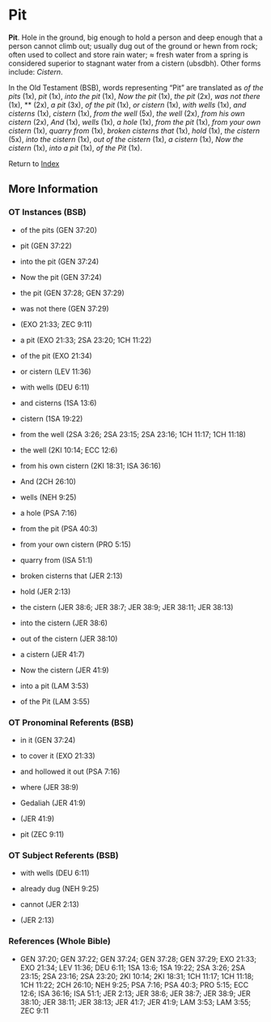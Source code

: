 # Pit
**Pit**. 
Hole in the ground, big enough to hold a person and deep enough that a person cannot climb out; usually dug out of the ground or hewn from rock; often used to collect and store rain water; ≈ fresh water from a spring is considered superior to stagnant water from a cistern (ubsdbh). 
Other forms include: 
*Cistern*. 


In the Old Testament (BSB), words representing “Pit” are translated as 
*of the pits* (1x), *pit* (1x), *into the pit* (1x), *Now the pit* (1x), *the pit* (2x), *was not there* (1x), ** (2x), *a pit* (3x), *of the pit* (1x), *or cistern* (1x), *with wells* (1x), *and cisterns* (1x), *cistern* (1x), *from the well* (5x), *the well* (2x), *from his own cistern* (2x), *And* (1x), *wells* (1x), *a hole* (1x), *from the pit* (1x), *from your own cistern* (1x), *quarry from* (1x), *broken cisterns that* (1x), *hold* (1x), *the cistern* (5x), *into the cistern* (1x), *out of the cistern* (1x), *a cistern* (1x), *Now the cistern* (1x), *into a pit* (1x), *of the Pit* (1x). 




Return to [Index](00-Index.md)

## More Information

### OT Instances (BSB)

* of the pits (GEN 37:20)

* pit (GEN 37:22)

* into the pit (GEN 37:24)

* Now the pit (GEN 37:24)

* the pit (GEN 37:28; GEN 37:29)

* was not there (GEN 37:29)

*  (EXO 21:33; ZEC 9:11)

* a pit (EXO 21:33; 2SA 23:20; 1CH 11:22)

* of the pit (EXO 21:34)

* or cistern (LEV 11:36)

* with wells (DEU 6:11)

* and cisterns (1SA 13:6)

* cistern (1SA 19:22)

* from the well (2SA 3:26; 2SA 23:15; 2SA 23:16; 1CH 11:17; 1CH 11:18)

* the well (2KI 10:14; ECC 12:6)

* from his own cistern (2KI 18:31; ISA 36:16)

* And (2CH 26:10)

* wells (NEH 9:25)

* a hole (PSA 7:16)

* from the pit (PSA 40:3)

* from your own cistern (PRO 5:15)

* quarry from (ISA 51:1)

* broken cisterns that (JER 2:13)

* hold (JER 2:13)

* the cistern (JER 38:6; JER 38:7; JER 38:9; JER 38:11; JER 38:13)

* into the cistern (JER 38:6)

* out of the cistern (JER 38:10)

* a cistern (JER 41:7)

* Now the cistern (JER 41:9)

* into a pit (LAM 3:53)

* of the Pit (LAM 3:55)



### OT Pronominal Referents (BSB)

* in it (GEN 37:24)

* to cover it (EXO 21:33)

* and hollowed it out (PSA 7:16)

* where (JER 38:9)

* Gedaliah (JER 41:9)

*  (JER 41:9)

* pit (ZEC 9:11)



### OT Subject Referents (BSB)

* with wells (DEU 6:11)

* already dug (NEH 9:25)

* cannot (JER 2:13)

*  (JER 2:13)



### References (Whole Bible)

* GEN 37:20; GEN 37:22; GEN 37:24; GEN 37:28; GEN 37:29; EXO 21:33; EXO 21:34; LEV 11:36; DEU 6:11; 1SA 13:6; 1SA 19:22; 2SA 3:26; 2SA 23:15; 2SA 23:16; 2SA 23:20; 2KI 10:14; 2KI 18:31; 1CH 11:17; 1CH 11:18; 1CH 11:22; 2CH 26:10; NEH 9:25; PSA 7:16; PSA 40:3; PRO 5:15; ECC 12:6; ISA 36:16; ISA 51:1; JER 2:13; JER 38:6; JER 38:7; JER 38:9; JER 38:10; JER 38:11; JER 38:13; JER 41:7; JER 41:9; LAM 3:53; LAM 3:55; ZEC 9:11



